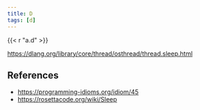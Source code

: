```yaml
---
title: D
tags: [d]
---
```


{{< r "a.d" >}}

<https://dlang.org/library/core/thread/osthread/thread.sleep.html>

## References

- <https://programming-idioms.org/idiom/45>
- <https://rosettacode.org/wiki/Sleep>
